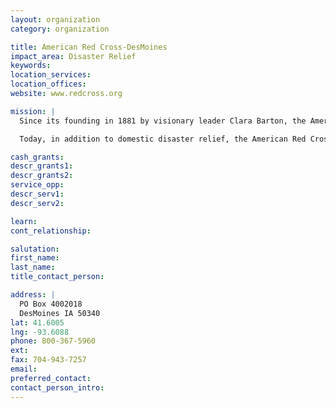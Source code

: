 ```yaml
---
layout: organization
category: organization

title: American Red Cross-DesMoines
impact_area: Disaster Relief
keywords: 
location_services: 
location_offices: 
website: www.redcross.org

mission: |
  Since its founding in 1881 by visionary leader Clara Barton, the American Red Cross has been the nation's premier emergency response organization. As part of a worldwide movement that offers neutral humanitarian care to the victims of war, the American Red Cross distinguishes itself by also aiding victims of devastating natural disasters. Over the years, the organization has expanded its services, always with the aim of preventing and relieving suffering.

  Today, in addition to domestic disaster relief, the American Red Cross offers compassionate services in five other areas: community services that help the needy; support and comfort for military members and their families; the collection, processing and distribution of lifesaving blood and blood products; educational programs that promote health and safety; and international relief and development programs.

cash_grants: 
descr_grants1: 
descr_grants2: 
service_opp: 
descr_serv1: 
descr_serv2: 

learn: 
cont_relationship: 

salutation: 
first_name: 
last_name: 
title_contact_person: 

address: |
  PO Box 4002018  
  DesMoines IA 50340
lat: 41.6005
lng: -93.6088
phone: 800-367-5960
ext: 
fax: 704-943-7257
email: 
preferred_contact: 
contact_person_intro: 
---
```


